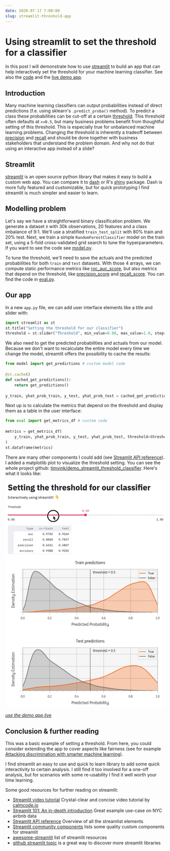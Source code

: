 ```yaml
---
date: 2020-07-17 7:00:00
slug: streamlit-threshold-app
---
```


# Using streamlit to set the threshold for a classifier

In this post I will demonstrate how to use [streamlit](https://docs.streamlit.io/en/stable/index.html) to build an app that can help interactively set the threshold for your machine learning classifier. See also the [code](https://github.com/timvink/demo_streamlit_threshold_classifier) and the [live demo app](https://share.streamlit.io/timvink/demo_streamlit_threshold_classifier/app.py).

<!-- more -->

## Introduction

Many machine learning classifiers can output probabilities instead of direct predictions (f.e. using sklearn's `.predict_proba()` method). To predict a class these probabilities can be cut-off at a certain [threshold](https://developers.google.com/machine-learning/crash-course/classification/thresholding). This threshold often defaults at `>=0.5`, but many business problems benefit from thoughtful setting of this threshold. This is especially true for unbalanced machine learning problems. Changing the threshold is inherently a tradeoff between [precision](https://en.wikipedia.org/wiki/Precision_and_recall) and [recall](https://en.wikipedia.org/wiki/Precision_and_recall) and should be done together with business stakeholders that understand the problem domain. And why not do that using an interactive app instead of a slide?

## Streamlit

[streamlit](https://docs.streamlit.io/en/stable/index.html) is an open source python library that makes it easy to build a custom web app. You can compare it to [dash](https://dash.plotly.com/) or R's [shiny](https://shiny.rstudio.com/) package. Dash is more fully featured and customizable, but for quick prototyping I find streamlit is much simpler and easier to learn.

## Modelling problem

Let's say we have a straightforward binary classification problem. We generate a dataset `X` with 30k observations, 20 features and a class imbalance of 9:1.
We'll use a stratified `train_test_split` with 80% train and 20% test. Next, we train a simple `RandomForestClassifier` model on the train set, using a 5-fold cross-validated grid search to tune the hyperparameters. If you want to see the code see [model.py](https://github.com/timvink/demo_streamlit_threshold_classifier/blob/master/model.py).

To tune the threshold, we'll need to save the actuals and the predicted probabilities for both `train` and `test` datasets. With those 4 arrays, we can compute static performance metrics like [roc_auc_score](http://scikit-learn.org/stable/modules/generated/sklearn.metrics.roc_auc_score.html), but also metrics that depend on the threshold, like [precision_score](https://scikit-learn.org/stable/modules/generated/sklearn.metrics.precision_score.html#sklearn.metrics.precision_score) and [recall_score](https://scikit-learn.org/stable/modules/generated/sklearn.metrics.recall_score.html#sklearn.metrics.recall_score). You can find the code in [eval.py](https://github.com/timvink/demo_streamlit_threshold_classifier/blob/master/eval.py).

## Our app

In a new `app.py` file, we can add user interface elements like a title and slider with:

```python
import streamlit as st
st.title("Setting the threshold for our classifier")
threshold = st.slider("Threshold", min_value=0.00, max_value=1.0, step=0.01, value=0.5)
```

We also need to get the predicted probabilities and actuals from our model. Because we don't want to recalculate the entire model every time we change the model, streamlit offers the possibility to cache the results:

```python
from model import get_predictions # custom model code

@st.cache()
def cached_get_predictions():
    return get_predictions()

y_train, yhat_prob_train, y_test, yhat_prob_test = cached_get_predictions()
```

Next up is to calculate the metrics that depend on the threshold and display them as a table in the user interface:

```python
from eval import get_metrics_df # custom code

metrics = get_metrics_df(
    y_train, yhat_prob_train, y_test, yhat_prob_test, threshold=threshold
)
st.dataframe(metrics)
```

There are many other components I could add (see [Streamlit API reference](https://docs.streamlit.io/en/stable/api.html#display-text)). I added a matplotlib plot to visualize the threshold setting. You can see the whole project github: [timvink/demo_streamlit_threshold_classifier](https://github.com/timvink/demo_streamlit_threshold_classifier). Here's what it looks like:

![demo streamlit app](/assets/images/posts/streamlit_demo.gif)

*[use the demo app live](https://share.streamlit.io/timvink/demo_streamlit_threshold_classifier/app.py)*

## Conclusion & further reading

This was a basic example of setting a threshold. From here, you could consider extending the app to cover aspects like fairness (see for example [Attacking discrimination with smarter machine learning](https://research.google.com/bigpicture/attacking-discrimination-in-ml/)).

I find streamlit an easy to use and quick to learn library to add some quick interactivity to certain analysis. I still find it too involved for a one-off analysis, but for scenarios with some re-usability I find it well worth your time learning.

Some good resources for further reading on streamlit:

- [Streamlit video tutorial](https://calmcode.io/streamlit/hello-world.html) Crystal-clear and concise video tutorial by [calmcode.io](https://calmcode.io/)
- [Streamlit 101: An in-depth introduction](https://towardsdatascience.com/streamlit-101-an-in-depth-introduction-fc8aad9492f2) Great example use-case on NYC airbnb data
- [Streamlit API reference](https://docs.streamlit.io/en/stable/api.html#display-text) Overview of all the streamlist elements
- [Streamlit community components](https://www.streamlit.io/components) lists some quality custom components for streamlit
- [awesome-streamlit](https://github.com/MarcSkovMadsen/awesome-streamlit) list of streamlit resources
- [github streamlit topic](https://github.com/topics/streamlit) is a great way to discover more streamlit libraries